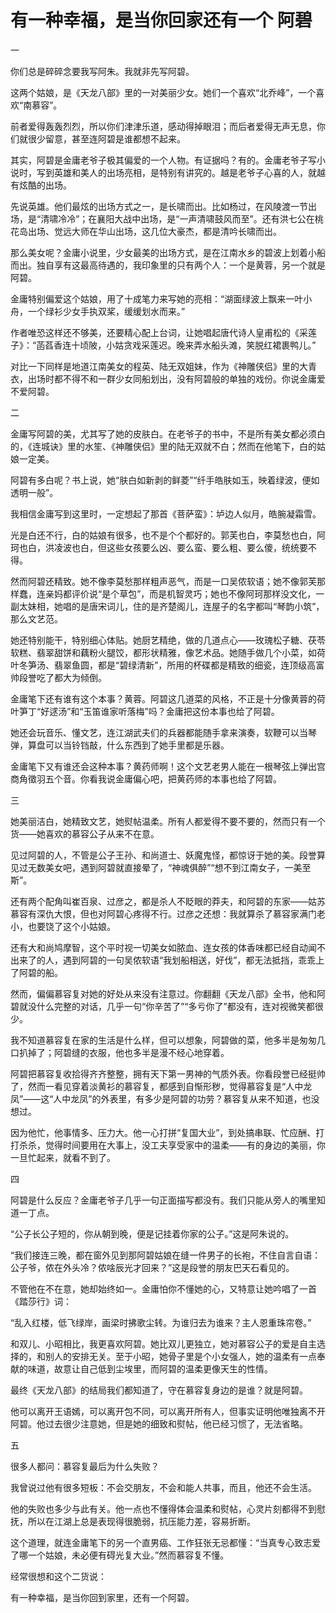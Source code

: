 # 有一种幸福，是当你回家还有一个 阿碧

一 

你们总是碎碎念要我写阿朱。我就非先写阿碧。 

这两个姑娘，是《天龙八部》里的一对美丽少女。她们一个喜欢“北乔峰”，一个喜欢“南慕容”。 

前者爱得轰轰烈烈，所以你们津津乐道，感动得掉眼泪；而后者爱得无声无息，你们就很少留意，甚至连阿碧是谁都想不起来。 

其实，阿碧是金庸老爷子极其偏爱的一个人物。有证据吗？有的。金庸老爷子写小说时，写到英雄和美人的出场亮相，是特别有讲究的。越是老爷子心喜的人，就越有炫酷的出场。 

先说英雄。他们最炫的出场方式之一，是长啸而出。比如杨过，在风陵渡一节出场，是“清啸冷冷”；在襄阳大战中出场，是“一声清啸鼓风而至”。还有洪七公在桃花岛出场、觉远大师在华山出场，这几位大豪杰，都是清吟长啸而出。 

那么美女呢？金庸小说里，少女最美的出场方式，是在江南水乡的碧波上划着小船而出。独自享有这最高待遇的，我印象里的只有两个人：一个是黄蓉，另一个就是阿碧。 

金庸特别偏爱这个姑娘，用了十成笔力来写她的亮相：“湖面绿波上飘来一叶小舟，一个绿衫少女手执双桨，缓缓划水而来。” 

作者唯恐这样还不够美，还要精心配上台词，让她唱起唐代诗人皇甫松的《采莲子》：“菡萏香连十顷陂，小姑贪戏采莲迟。晚来弄水船头滩，笑脱红裙裹鸭儿。” 

对比一下同样是地道江南美女的程英、陆无双姐妹，作为《神雕侠侣》里的大青衣，出场时都不得不和一群少女同船划出，没有阿碧般的单独的戏份。你说金庸爱不爱阿碧。 

二 

金庸写阿碧的美，尤其写了她的皮肤白。在老爷子的书中，不是所有美女都必须白的，《连城诀》里的水笙、《神雕侠侣》里的陆无双就不白；然而在他笔下，白的姑娘一定美。 

阿碧有多白呢？书上说，她“肤白如新剥的鲜菱”“纤手皓肤如玉，映着绿波，便如透明一般”。 

我相信金庸写到这里时，一定想起了那首《菩萨蛮》：垆边人似月，皓腕凝霜雪。 

光是白还不行，白的姑娘有很多，也不是个个都好的。郭芙也白，李莫愁也白，阿珂也白，洪凌波也白，但这些女孩要么凶、要么蛮、要么粗、要么傻，统统要不得。 

然而阿碧还精致。她不像李莫愁那样粗声恶气，而是一口吴侬软语；她不像郭芙那样蠢，连亲妈都评价说“是个草包”，而是机智灵巧；她也不像阿珂那样没文化，一副太妹相，她唱的是唐宋词儿，住的是齐楚阁儿，连屋子的名字都叫“琴韵小筑”，那么文艺范。 

她还特别能干，特别细心体贴。她厨艺精绝，做的几道点心——玫瑰松子糖、茯苓软糕、翡翠甜饼和藕粉火腿饺，都形状精雅，像艺术品。她随手做几个小菜，如荷叶冬笋汤、翡翠鱼圆，都是“碧绿清新”，所用的杯碟都是精致的细瓷，连顶级高富帅段誉吃了都大为倾倒。 

金庸笔下还有谁有这个本事？黄蓉。阿碧这几道菜的风格，不正是十分像黄蓉的荷叶笋丁“好逑汤”和“玉笛谁家听落梅”吗？金庸把这份本事也给了阿碧。 

她还会玩音乐、懂文艺，连江湖武夫们的兵器都能随手拿来演奏，软鞭可以当琴弹，算盘可以当铃铛敲，什么东西到了她手里都是乐器。 

金庸笔下又有谁还会这种本事？黄药师啊！这个文艺老男人能在一根琴弦上弹出宫商角徵羽五个音。你看我说金庸偏心吧，把黄药师的本事也给了阿碧。 

三 

她美丽洁白，她精致文艺，她熨帖温柔。所有人都爱得不要不要的，然而只有一个货——她喜欢的慕容公子从来不在意。 

见过阿碧的人，不管是公子王孙、和尚道士、妖魔鬼怪，都惊讶于她的美。段誉算见过无数美女吧，遇到阿碧就直接晕了，“神魂俱醉”“想不到江南女子，一美至斯”。 

还有两个配角叫崔百泉、过彦之，都是杀人不眨眼的莽夫，和阿碧的东家——姑苏慕容有深仇大恨，但也对阿碧心疼得不行。过彦之还想：我就算杀了慕容家满门老小，也要饶了这个小姑娘。 

还有大和尚鸠摩智，这个平时视一切美女如脓血、连女孩的体香味都已经自动闻不出来了的人，遇到阿碧的一句吴侬软语“我划船相送，好伐”，都无法抵挡，乖乖上了阿碧的船。 

然而，偏偏慕容复对她的好处从来没有注意过。你翻翻《天龙八部》全书，他和阿碧就没什么完整的对话，几乎一句“你辛苦了”“多亏你了”都没有，连对视微笑都很少。 

我不知道慕容复在家的生活是什么样，但可以想象，阿碧做的菜，他多半是匆匆几口扒掉了；阿碧缝的衣服，他也多半是漫不经心地穿着。 

阿碧把慕容复收拾得齐齐整整，拥有天下第一男神的气质外表。你看段誉已经挺帅了，然而一看见穿着淡黄衫的慕容复，都感到自惭形秽，觉得慕容复是“人中龙凤”——这“人中龙凤”的外表里，有多少是阿碧的功劳？慕容复从来不知道，也没想过。 

因为他忙，他事情多、压力大。他一心打拼“复国大业”，到处搞串联、忙应酬、打打杀杀，觉得时间要用在大事上，没工夫享受家中的温柔——有的身边的美丽，你一旦忙起来，就看不到了。 

四 

阿碧是什么反应？金庸老爷子几乎一句正面描写都没有。我们只能从旁人的嘴里知道一丁点。 

“公子长公子短的，你从朝到晚，便是记挂着你家的公子。”这是阿朱说的。 

“我们接连三晚，都在窗外见到那阿碧姑娘在缝一件男子的长袍，不住自言自语：公子爷，侬在外头冷？侬啥辰光才回来？”这是段誉的朋友巴天石看见的。 

不管他在不在意，她却始终如一。金庸怕你不懂她的心，又特意让她吟唱了一首《踏莎行》词： 

“乱入红楼，低飞绿岸，画梁时拂歌尘转。为谁归去为谁来？主人恩重珠帘卷。” 

和双儿、小昭相比，我更喜欢阿碧。她比双儿更独立，她对慕容公子的爱是自主选择的，和别人的安排无关。至于小昭，她骨子里是个小女强人，她的温柔有一点奉献的味道，故意让自己低到尘埃里，而阿碧的温柔更像天生的性情。 

最终《天龙八部》的结局我们都知道了，守在慕容复身边的是谁？就是阿碧。 

他可以离开王语嫣，可以离开包不同，可以离开所有人，但事实证明他唯独离不开阿碧。他过去很少注意她，但是她的细致和熨帖，他已经习惯了，无法省略。 

五 

很多人都问：慕容复最后为什么失败？ 

我曾说过他有很多短板：不会交朋友，不会和能人共事，而且，他还不会生活。 

他的失败也多少与此有关。他一点也不懂得体会温柔和熨帖，心灵片刻都得不到慰抚，所以在江湖上总是表现得很脆弱，抗压能力差，容易折断。 

这个道理，就连金庸笔下的另一个直男癌、工作狂张无忌都懂：“当真专心致志爱了哪一个姑娘，未必便有碍光复大业。”然而慕容复不懂。 

经常很想和这个二货说： 

有一种幸福，是当你回到家里，还有一个阿碧。